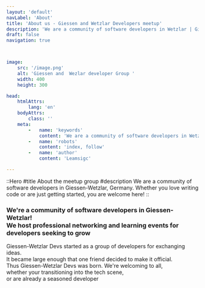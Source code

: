 ```yaml
---
layout: 'default'
navLabel: 'About'
title: 'About us - Giessen and Wetzlar Developers meetup'
description: 'We are a community of software developers in Wetzlar | Giessen, Germany. Whether you love writing code or are just getting started, you are welcome here! '
draft: false
navigation: true



image:  
    src: '/image.png'  
    alt: 'Giessen and  Wezlar developer Group '  
    width: 400  
    height: 300

head:
    htmlAttrs:
        lang: 'en'
    bodyAttrs:
        class: ''
    meta:
        -   name: 'keywords' 
            content: 'We are a community of software developers in Wetzlar | Giessen, Germany. Whether you love writing code or are just getting started, you are welcome here!'
        -   name: 'robots'
            content: 'index, follow'    
        -   name: 'author'      
            content: 'Leamsigc'

---
```


::Hero
#title
About the meetup group
#description
We are a community of software developers in Giessen-Wetzlar, Germany. Whether you love writing code or are just getting started, you are welcome here!
::


<div class='max-w-4xl mx-auto py-6' max-w-5xl>

<h3 class='font-bold text-lg mb-3'>
We're a community of software developers in Giessen-Wetzlar!  <br/>We host professional networking and learning events for developers seeking to grow
</h3>


<div class='px-4 py-3'>
Giessen-Wetzlar Devs started as a group of developers for exchanging ideas. <br/> It became large enough that one friend decided to make it official. <br/>Thus Giessen-Wetzlar Devs was born. We're welcoming to all, <br/>whether your transitioning into the tech scene, <br/>or are already a seasoned developer
</div>
</div>